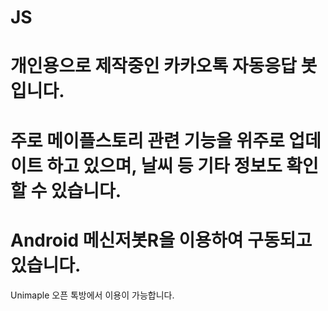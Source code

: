 # JS
# 개인용으로 제작중인 카카오톡 자동응답 봇입니다.
# 주로 메이플스토리 관련 기능을 위주로 업데이트 하고 있으며, 날씨 등 기타 정보도 확인 할 수 있습니다.
# Android 메신저봇R을 이용하여 구동되고 있습니다.
Unimaple 오픈 톡방에서 이용이 가능합니다.
